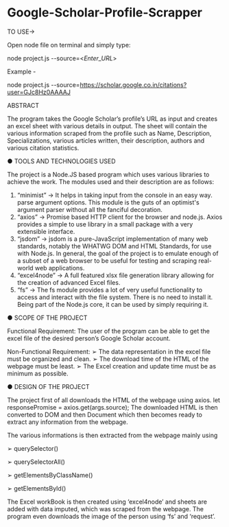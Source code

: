 # Google-Scholar-Profile-Scrapper
TO USE->

Open node file on terminal and simply type: 

node project.js --source=<_Enter_URL_>

Example -

node project.js --source=https://scholar.google.co.in/citations?user=GJc8Hz0AAAAJ

ABSTRACT

The program takes the Google Scholar’s profile’s URL as input and creates an
excel sheet with various details in output. The sheet will contain the various
information scraped from the profile such as Name, Description, Specializations,
various articles written, their description, authors and various citation statistics.

● TOOLS AND TECHNOLOGIES USED

The project is a Node.JS based program which uses various libraries to achieve the
work. The modules used and their description are as follows:
1. “minimist” -> It helps in taking input from the console in an easy way. parse
argument options.
This module is the guts of an optimist's argument parser without all the fanciful
decoration.
2. “axios” -> Promise based HTTP client for the browser and node.js.
Axios provides a simple to use library in a small package with a very extensible
interface.
3. “jsdom” -> jsdom is a pure-JavaScript implementation of many web standards,
notably the WHATWG DOM and HTML Standards, for use with Node.js. In
general, the goal of the project is to emulate enough of a subset of a web
browser to be useful for testing and scraping real-world web applications.
4. “excel4node” -> A full featured xlsx file generation library allowing for the
creation of advanced Excel files.
5. “fs” -> The fs module provides a lot of very useful functionality to access and
interact with the file system.
There is no need to install it. Being part of the Node.js core, it can be used by
simply requiring it.

● SCOPE OF THE PROJECT

Functional Requirement:
The user of the program can be able to get the excel file of the desired
person’s Google Scholar account.

Non-Functional Requirement:
➢ The data representation in the excel file must be organized and
clean.
➢ The download time of the HTML of the webpage must be least.
➢ The Excel creation and update time must be as minimum as
possible.

● DESIGN OF THE PROJECT

The project first of all downloads the HTML of the webpage using axios.
let responsePromise = axios.get(args.source);
The downloaded HTML is then converted to DOM and then Document which then
becomes ready to extract any information from the webpage.

The various informations is then extracted from the webpage mainly using

➢ querySelector()

➢ querySelectorAll()

➢ getElementsByClassName()

➢ getElementsById()

The Excel workBook is then created using ‘excel4node’ and sheets are added with
data imputed, which was scraped from the webpage.
The program even downloads the image of the person using ‘fs’ and ‘request’.

